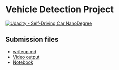 # Vehicle Detection Project
[![Udacity - Self-Driving Car NanoDegree](https://s3.amazonaws.com/udacity-sdc/github/shield-carnd.svg)](http://www.udacity.com/drive)

## Submission files

- [writeup.md](./wirteup.md)
- [Video output](./output_images/output.mp4)
- [Notebook](./VehicleDetection.ipynb)
